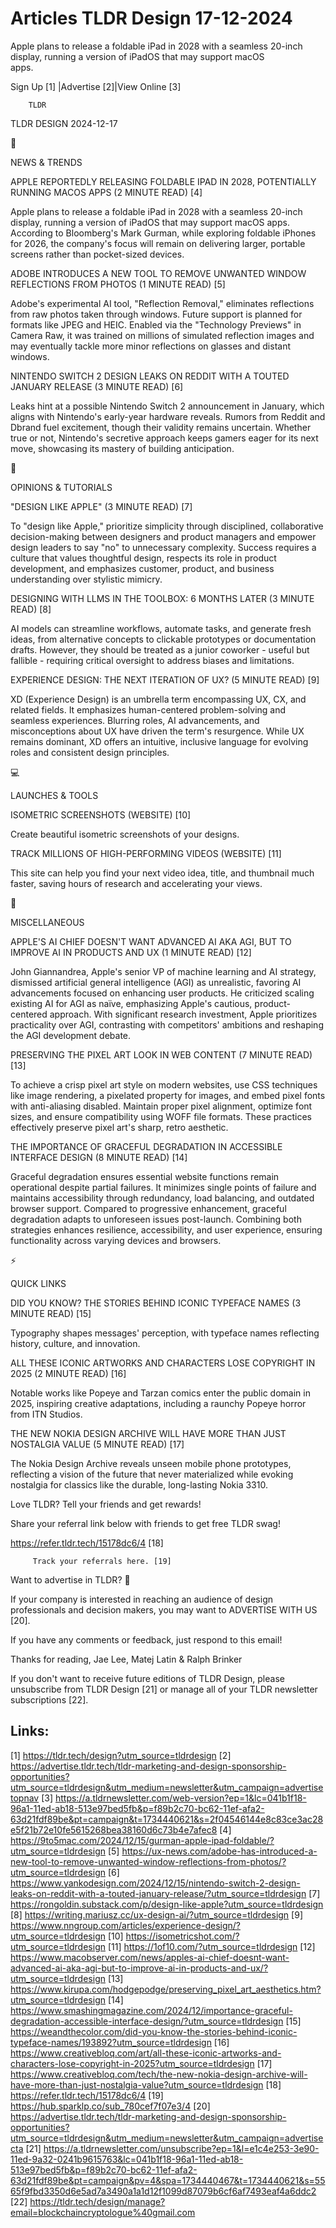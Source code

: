 # Articles TLDR Design 17-12-2024

Apple plans to release a foldable iPad in 2028 with a seamless 20-inch
display, running a version of iPadOS that may support macOS
apps. ‌ ‌ ‌ ‌ ‌ ‌ ‌ ‌ ‌ ‌ ‌ ‌ ‌ ‌ ‌ ‌ ‌ ‌ ‌ ‌ ‌ ‌ ‌ ‌ ‌ ‌  ‌ ‌ ‌ ‌ ‌ ‌ ‌ ‌ ‌ ‌ ‌ ‌ ‌ ‌ ‌ ‌ ‌ ‌ ‌ ‌ ‌ ‌ ‌ ‌ ‌ ‌ 


 Sign Up [1] |Advertise [2]|View Online [3] 

		TLDR 

TLDR DESIGN 2024-12-17

📱 

NEWS & TRENDS

 APPLE REPORTEDLY RELEASING FOLDABLE IPAD IN 2028, POTENTIALLY RUNNING
MACOS APPS (2 MINUTE READ) [4] 

 Apple plans to release a foldable iPad in 2028 with a seamless
20-inch display, running a version of iPadOS that may support macOS
apps. According to Bloomberg's Mark Gurman, while exploring foldable
iPhones for 2026, the company's focus will remain on delivering
larger, portable screens rather than pocket-sized devices. 

 ADOBE INTRODUCES A NEW TOOL TO REMOVE UNWANTED WINDOW REFLECTIONS
FROM PHOTOS (1 MINUTE READ) [5] 

 Adobe's experimental AI tool, "Reflection Removal," eliminates
reflections from raw photos taken through windows. Future support is
planned for formats like JPEG and HEIC. Enabled via the "Technology
Previews" in Camera Raw, it was trained on millions of simulated
reflection images and may eventually tackle more minor reflections on
glasses and distant windows. 

 NINTENDO SWITCH 2 DESIGN LEAKS ON REDDIT WITH A TOUTED JANUARY
RELEASE (3 MINUTE READ) [6] 

 Leaks hint at a possible Nintendo Switch 2 announcement in January,
which aligns with Nintendo's early-year hardware reveals. Rumors from
Reddit and Dbrand fuel excitement, though their validity remains
uncertain. Whether true or not, Nintendo's secretive approach keeps
gamers eager for its next move, showcasing its mastery of building
anticipation. 

🚀 

OPINIONS & TUTORIALS

 "DESIGN LIKE APPLE" (3 MINUTE READ) [7] 

 To "design like Apple," prioritize simplicity through disciplined,
collaborative decision-making between designers and product managers
and empower design leaders to say "no" to unnecessary complexity.
Success requires a culture that values thoughtful design, respects its
role in product development, and emphasizes customer, product, and
business understanding over stylistic mimicry. 

 DESIGNING WITH LLMS IN THE TOOLBOX: 6 MONTHS LATER (3 MINUTE READ)
[8] 

 AI models can streamline workflows, automate tasks, and generate
fresh ideas, from alternative concepts to clickable prototypes or
documentation drafts. However, they should be treated as a junior
coworker - useful but fallible - requiring critical oversight to
address biases and limitations. 

 EXPERIENCE DESIGN: THE NEXT ITERATION OF UX? (5 MINUTE READ) [9] 

 XD (Experience Design) is an umbrella term encompassing UX, CX, and
related fields. It emphasizes human-centered problem-solving and
seamless experiences. Blurring roles, AI advancements, and
misconceptions about UX have driven the term's resurgence. While UX
remains dominant, XD offers an intuitive, inclusive language for
evolving roles and consistent design principles. 

💻 

LAUNCHES & TOOLS

 ISOMETRIC SCREENSHOTS (WEBSITE) [10] 

 Create beautiful isometric screenshots of your designs. 

 TRACK MILLIONS OF HIGH-PERFORMING VIDEOS (WEBSITE) [11] 

 This site can help you find your next video idea, title, and
thumbnail much faster, saving hours of research and accelerating your
views. 

🎁 

MISCELLANEOUS

 APPLE'S AI CHIEF DOESN'T WANT ADVANCED AI AKA AGI, BUT TO IMPROVE AI
IN PRODUCTS AND UX (1 MINUTE READ) [12] 

 John Giannandrea, Apple's senior VP of machine learning and AI
strategy, dismissed artificial general intelligence (AGI) as
unrealistic, favoring AI advancements focused on enhancing user
products. He criticized scaling existing AI for AGI as naïve,
emphasizing Apple's cautious, product-centered approach. With
significant research investment, Apple prioritizes practicality over
AGI, contrasting with competitors' ambitions and reshaping the AGI
development debate. 

 PRESERVING THE PIXEL ART LOOK IN WEB CONTENT (7 MINUTE READ) [13] 

 To achieve a crisp pixel art style on modern websites, use CSS
techniques like image rendering, a pixelated property for images, and
embed pixel fonts with anti-aliasing disabled. Maintain proper pixel
alignment, optimize font sizes, and ensure compatibility using WOFF
file formats. These practices effectively preserve pixel art's sharp,
retro aesthetic. 

 THE IMPORTANCE OF GRACEFUL DEGRADATION IN ACCESSIBLE INTERFACE DESIGN
(8 MINUTE READ) [14] 

 Graceful degradation ensures essential website functions remain
operational despite partial failures. It minimizes single points of
failure and maintains accessibility through redundancy, load
balancing, and outdated browser support. Compared to progressive
enhancement, graceful degradation adapts to unforeseen issues
post-launch. Combining both strategies enhances resilience,
accessibility, and user experience, ensuring functionality across
varying devices and browsers. 

⚡ 

QUICK LINKS

 DID YOU KNOW? THE STORIES BEHIND ICONIC TYPEFACE NAMES (3 MINUTE
READ) [15] 

 Typography shapes messages' perception, with typeface names
reflecting history, culture, and innovation. 

 ALL THESE ICONIC ARTWORKS AND CHARACTERS LOSE COPYRIGHT IN 2025 (2
MINUTE READ) [16] 

 Notable works like Popeye and Tarzan comics enter the public domain
in 2025, inspiring creative adaptations, including a raunchy Popeye
horror from ITN Studios. 

 THE NEW NOKIA DESIGN ARCHIVE WILL HAVE MORE THAN JUST NOSTALGIA VALUE
(5 MINUTE READ) [17] 

 The Nokia Design Archive reveals unseen mobile phone prototypes,
reflecting a vision of the future that never materialized while
evoking nostalgia for classics like the durable, long-lasting Nokia
3310. 

Love TLDR? Tell your friends and get rewards!

 Share your referral link below with friends to get free TLDR swag! 

 https://refer.tldr.tech/15178dc6/4 [18] 

		 Track your referrals here. [19] 

Want to advertise in TLDR? 📰

 If your company is interested in reaching an audience of design
professionals and decision makers, you may want to ADVERTISE WITH US
[20]. 

 If you have any comments or feedback, just respond to this email! 

Thanks for reading, 
Jae Lee, Matej Latin & Ralph Brinker 

If you don't want to receive future editions of TLDR Design, please
unsubscribe from TLDR Design [21] or manage all of your TLDR
newsletter subscriptions [22]. 

 

Links:
------
[1] https://tldr.tech/design?utm_source=tldrdesign
[2] https://advertise.tldr.tech/tldr-marketing-and-design-sponsorship-opportunities?utm_source=tldrdesign&utm_medium=newsletter&utm_campaign=advertisetopnav
[3] https://a.tldrnewsletter.com/web-version?ep=1&lc=041b1f18-96a1-11ed-ab18-513e97bed5fb&p=f89b2c70-bc62-11ef-afa2-63d21fdf89be&pt=campaign&t=1734440621&s=2f04546144e8c83ce3ac28e5f21b72e10fe5615268bea38160d6c73b4e7afec8
[4] https://9to5mac.com/2024/12/15/gurman-apple-ipad-foldable/?utm_source=tldrdesign
[5] https://ux-news.com/adobe-has-introduced-a-new-tool-to-remove-unwanted-window-reflections-from-photos/?utm_source=tldrdesign
[6] https://www.yankodesign.com/2024/12/15/nintendo-switch-2-design-leaks-on-reddit-with-a-touted-january-release/?utm_source=tldrdesign
[7] https://rongoldin.substack.com/p/design-like-apple?utm_source=tldrdesign
[8] https://writing.mariusz.cc/ux-design-ai/?utm_source=tldrdesign
[9] https://www.nngroup.com/articles/experience-design/?utm_source=tldrdesign
[10] https://isometricshot.com/?utm_source=tldrdesign
[11] https://1of10.com/?utm_source=tldrdesign
[12] https://www.macobserver.com/news/apples-ai-chief-doesnt-want-advanced-ai-aka-agi-but-to-improve-ai-in-products-and-ux/?utm_source=tldrdesign
[13] https://www.kirupa.com/hodgepodge/preserving_pixel_art_aesthetics.htm?utm_source=tldrdesign
[14] https://www.smashingmagazine.com/2024/12/importance-graceful-degradation-accessible-interface-design/?utm_source=tldrdesign
[15] https://weandthecolor.com/did-you-know-the-stories-behind-iconic-typeface-names/193892?utm_source=tldrdesign
[16] https://www.creativebloq.com/art/all-these-iconic-artworks-and-characters-lose-copyright-in-2025?utm_source=tldrdesign
[17] https://www.creativebloq.com/tech/the-new-nokia-design-archive-will-have-more-than-just-nostalgia-value?utm_source=tldrdesign
[18] https://refer.tldr.tech/15178dc6/4
[19] https://hub.sparklp.co/sub_780cef7f07e3/4
[20] https://advertise.tldr.tech/tldr-marketing-and-design-sponsorship-opportunities?utm_source=tldrdesign&utm_medium=newsletter&utm_campaign=advertisecta
[21] https://a.tldrnewsletter.com/unsubscribe?ep=1&l=e1c4e253-3e90-11ed-9a32-0241b9615763&lc=041b1f18-96a1-11ed-ab18-513e97bed5fb&p=f89b2c70-bc62-11ef-afa2-63d21fdf89be&pt=campaign&pv=4&spa=1734440467&t=1734440621&s=5565f9fbd3350d6e5ad7a3490a1a1d12f1099d87079b6cf6af7493eaf4a6ddc2
[22] https://tldr.tech/design/manage?email=blockchaincryptologue%40gmail.com
